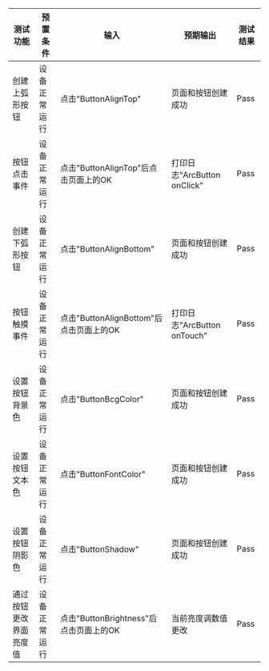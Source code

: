| 测试功能        | 预置条件     | 输入        | 预期输出             | 测试结果 |
|-------------| ------------ |-----------|------------------| -------- |
| 创建上弧形按钮 | 设备正常运行 | 点击"ButtonAlignTop" | 页面和按钮创建成功          | Pass |
| 按钮点击事件   | 设备正常运行 | 点击"ButtonAlignTop"后点击页面上的OK | 打印日志“ArcButton onClick” | Pass |
| 创建下弧形按钮 | 设备正常运行 | 点击"ButtonAlignBottom" | 页面和按钮创建成功          | Pass |
| 按钮触摸事件   | 设备正常运行 | 点击"ButtonAlignBottom"后点击页面上的OK | 打印日志“ArcButton onTouch” | Pass |
| 设置按钮背景色 | 设备正常运行 | 点击"ButtonBcgColor" | 页面和按钮创建成功 | Pass |
| 设置按钮文本色 | 设备正常运行 | 点击"ButtonFontColor" | 页面和按钮创建成功      | Pass |
| 设置按钮阴影色 | 设备正常运行 | 点击"ButtonShadow" | 页面和按钮创建成功      | Pass |
| 通过按钮更改界面亮度值 | 设备正常运行 | 点击"ButtonBrightness"后点击页面上的OK | 当前亮度调数值更改 | Pass |